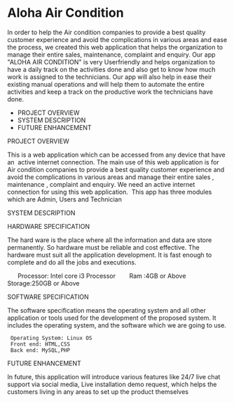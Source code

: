 # Aloha Air Condition

In order to help the Air condition companies to provide a best quality customer experience and avoid the complications in various areas and ease the process, 
we created this web application that helps the organization to manage their entire sales, maintenance, complaint and enquiry.
Our app "ALOHA AIR CONDITION" is very Userfriendly and helps organization to have a daily track on the activities done and also get to know how much work is assigned to the technicians.
Our app will also help in ease their existing manual operations and will help them to automate the entire activities and keep a track on the productive work the technicians have done. 

- PROJECT OVERVIEW
- SYSTEM DESCRIPTION
- FUTURE ENHANCEMENT

PROJECT OVERVIEW

This is a web application which can be accessed from any device that have an  active internet connection. The main use of this web application is for Air condition companies to provide a best quality customer experience and avoid the complications in various areas and manage their entire sales , maintenance , complaint and enquiry. We need an active internet connection for using this web application.  This app has three modules which are Admin, Users and Technician 

SYSTEM DESCRIPTION

HARDWARE SPECIFICATION
     

The hard ware is the place where all the information and data are store permanently. So hardware must be reliable and cost effective. The hardware must suit all the application development. It is fast enough to complete and do all the jobs and executions.

      Processor: Intel core i3 Processor 
      Ram :4GB or Above 
      Storage:250GB or Above    

SOFTWARE SPECIFICATION

The software specification means the operating system and all other application or tools used for the development of the proposed system. It includes the operating system, and the software which we are going to use. 
     
     Operating System: Linux OS 
     Front end: HTML,CSS 
     Back end: MySQL,PHP 
     
FUTURE ENHANCEMENT

In future, this application will introduce various features like 24/7 live chat support via social media, Live installation demo request, which helps the customers living in any areas to set up the product themselves


 
     



